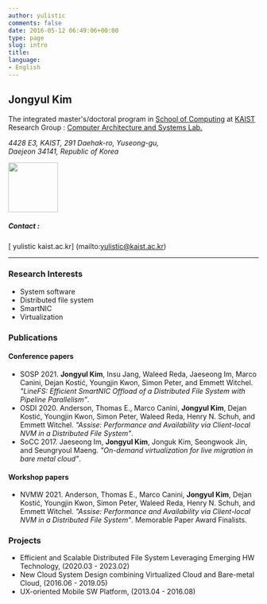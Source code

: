 ```yaml
---
author: yulistic
comments: false
date: 2016-05-12 06:49:06+00:00
type: page
slug: intro
title: 
language:
- English
---
```


## Jongyul Kim

The integrated master's/doctoral program in [School of Computing](http://cs.kaist.ac.kr) at [KAIST](http://www.kaist.ac.kr)  
Research Group : [Computer Architecture and Systems Lab.](http://casys.kaist.ac.kr)

_4428 E3, KAIST, 291 Daehak-ro, Yuseong-gu,_  
_Daejeon 34141, Republic of Korea_  
<!-- <a href="http://w3w.co/chef.tasty.quirky" target="_blank"><img class="" src="http://what3words.com/calls/embed/text/chef.tasty.quirky/dark" alt="" width="100" /></a> -->
<a href="https://map.what3words.com/snappy.smaller.wants" target="_blank"><img class="" src="https://what3words.com/calls/embed/text/snappy.smaller.wants/dark" alt="" width="100" /></a>

##### Contact : 
[<i class="fa fa-envelope-square fa-lg" aria-hidden="true"></i>  yulistic <i class="fa fa-at" aria-hidden="true"></i> kaist.ac.kr] (mailto:yulistic@kaist.ac.kr)

<!--<a id="contact-link-email" class="contact_link" href="mailto:yulistic@gmail.com" style="font-size:30px">-->
  <!--<span class="fa fa-envelope-square" aria-hidden="true"></span></a>-->
<!--<a id="contact-link-phone" class="contact_link" href="tel:+82-10-7422-0952" style="font-size:30px">-->
  <!--<span class="fa fa-phone-square" aria-hidden="true"></span></a>-->

---
### Research Interests

* System software
* Distributed file system
* SmartNIC
* Virtualization

### Publications

#### Conference papers

* SOSP 2021. **Jongyul Kim**, Insu Jang, Waleed Reda, Jaeseong Im, Marco Canini, Dejan Kostić, Youngjin Kwon, Simon Peter, and Emmett Witchel. *"LineFS: Efficient SmartNIC Offload of a Distributed File System with Pipeline Parallelism"*.
* OSDI 2020. Anderson, Thomas E., Marco Canini, **Jongyul Kim**, Dejan Kostić, Youngjin Kwon, Simon Peter, Waleed Reda, Henry N. Schuh, and Emmett Witchel. *"Assise: Performance and Availability via Client-local NVM in a Distributed File System"*.
* SoCC 2017. Jaeseong Im, **Jongyul Kim**, Jonguk Kim, Seongwook Jin, and Seungryoul Maeng. *"On-demand virtualization for live migration in bare metal cloud"*.

#### Workshop papers

* NVMW 2021. Anderson, Thomas E., Marco Canini, **Jongyul Kim**, Dejan Kostić, Youngjin Kwon, Simon Peter, Waleed Reda, Henry N. Schuh, and Emmett Witchel. *"Assise: Performance and Availability via Client-local NVM in a Distributed File System"*. Memorable Paper Award Finalists.

### Projects

* Efficient and Scalable Distributed File System Leveraging Emerging HW Technology, (2020.03 - 2023.02)
* New Cloud System Design combining Virtualized Cloud and Bare-metal Cloud, (2016.06 - 2019.05)
* UX-oriented Mobile SW Platform, (2013.04 - 2016.08)
